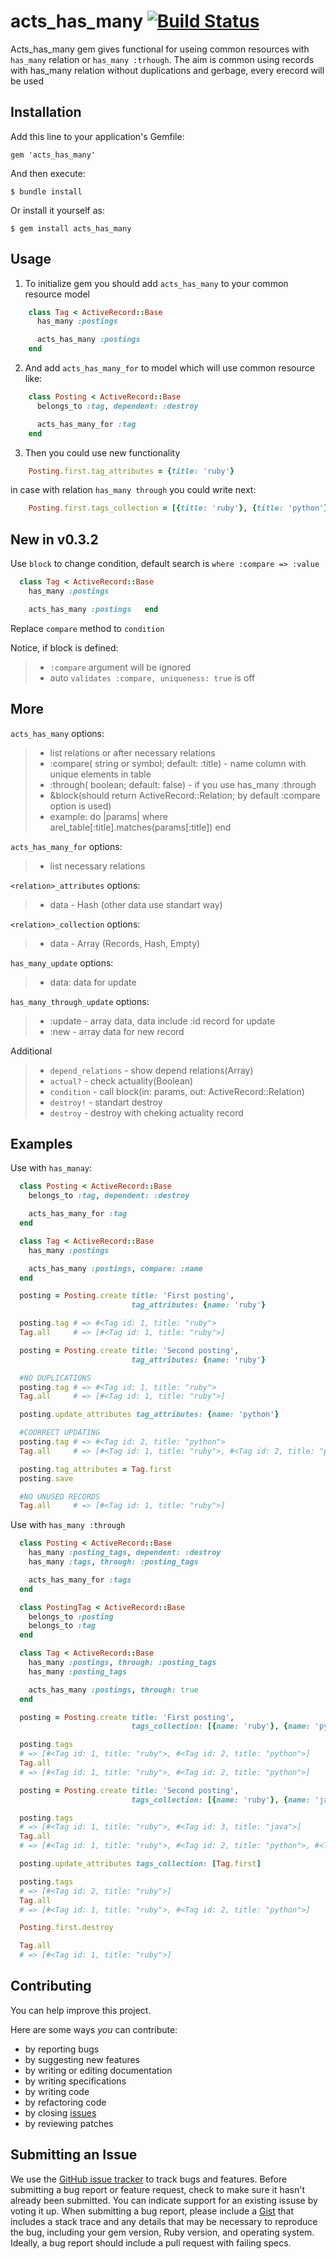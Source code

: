 # acts_has_many [![Build Status](https://travis-ci.org/igor04/acts_has_many.png?branch=master)](https://travis-ci.org/igor04/acts_has_many)

Acts_has_many gem gives functional for useing common resources with `has_many` relation
or `has_many :trhough`. The aim is common using records with has_many relation without duplications
and gerbage, every erecord will be used

## Installation

Add this line to your application's Gemfile:

    gem 'acts_has_many'

And then execute:

    $ bundle install

Or install it yourself as:

    $ gem install acts_has_many

## Usage
1. To initialize gem you should add `acts_has_many` to your common resource model

  ```ruby
      class Tag < ActiveRecord::Base
        has_many :postings

        acts_has_many :postings
      end
  ```

2. And add `acts_has_many_for` to model which will use common resource like:


  ```ruby
      class Posting < ActiveRecord::Base
        belongs_to :tag, dependent: :destroy

        acts_has_many_for :tag
      end
  ```

3. Then you could use new functionality

  ```ruby
      Posting.first.tag_attributes = {title: 'ruby'}
  ```

  in case with relation `has_many through` you could write next:

  ```ruby
      Posting.first.tags_collection = [{title: 'ruby'}, {title: 'python'}]
  ```

New in v0.3.2
--------------

Use `block` to change condition, default search is `where :compare => :value`

```ruby
  class Tag < ActiveRecord::Base
    has_many :postings

    acts_has_many :postings   end
```

Replace `compare` method to `condition`

Notice, if block is defined:
   >* `:compare` argument will be ignored
   >* auto `validates :compare, uniqueness: true` is off


More
----

  `acts_has_many` options:
  >* list relations or after necessary relations
  >* :compare( string or symbol; default: :title) - name column with unique elements in table
  >* :through( boolean; default: false) - if you use has_many :through
  >* &block(should return ActiveRecord::Relation; by default :compare option is used)
  >*   example: do |params| where arel_table[:title].matches(params[:title]) end

  `acts_has_many_for` options:
  >* list necessary relations

  `<relation>_attributes` options:
  >* data - Hash (other data use standart way)

  `<relation>_collection` options:
  >* data - Array (Records, Hash, Empty)

  `has_many_update` options:
   >*   data: data for update

  `has_many_through_update` options:
  >* :update - array data, data include :id record for update
  >* :new    - array data for new record

  Additional
  >* `depend_relations` - show depend relations(Array)
  >* `actual?`  - check actuality(Boolean)
  >* `condition` - call block(in: params, out: ActiveRecord::Relation)
  >* `destroy!` - standart destroy
  >* `destroy`  - destroy with cheking actuality record

Examples
--------
Use with `has_manay`:

```ruby
  class Posting < ActiveRecord::Base
    belongs_to :tag, dependent: :destroy

    acts_has_many_for :tag
  end

  class Tag < ActiveRecord::Base
    has_many :postings

    acts_has_many :postings, compare: :name
  end

  posting = Posting.create title: 'First posting',
                           tag_attributes: {name: 'ruby'}

  posting.tag # => #<Tag id: 1, title: "ruby">
  Tag.all     # => [#<Tag id: 1, title: "ruby">]

  posting = Posting.create title: 'Second posting',
                           tag_attributes: {name: 'ruby'}

  #NO DUPLICATIONS
  posting.tag # => #<Tag id: 1, title: "ruby">
  Tag.all     # => [#<Tag id: 1, title: "ruby">]

  posting.update_attributes tag_attributes: {name: 'python'}

  #COORRECT UPDATING
  posting.tag # => #<Tag id: 2, title: "python">
  Tag.all     # => [#<Tag id: 1, title: "ruby">, #<Tag id: 2, title: "python">]

  posting.tag_attributes = Tag.first
  posting.save

  #NO UNUSED RECORDS
  Tag.all     # => [#<Tag id: 1, title: "ruby">]
```

Use with `has_many :through`

```ruby
  class Posting < ActiveRecord::Base
    has_many :posting_tags, dependent: :destroy
    has_many :tags, through: :posting_tags

    acts_has_many_for :tags
  end

  class PostingTag < ActiveRecord::Base
    belongs_to :posting
    belongs_to :tag
  end

  class Tag < ActiveRecord::Base
    has_many :postings, through: :posting_tags
    has_many :posting_tags

    acts_has_many :postings, through: true
  end

  posting = Posting.create title: 'First posting',
                           tags_collection: [{name: 'ruby'}, {name: 'python'}]

  posting.tags
  # => [#<Tag id: 1, title: "ruby">, #<Tag id: 2, title: "python">]
  Tag.all
  # => [#<Tag id: 1, title: "ruby">, #<Tag id: 2, title: "python">]

  posting = Posting.create title: 'Second posting',
                           tags_collection: [{name: 'ruby'}, {name: 'java'}]

  posting.tags
  # => [#<Tag id: 1, title: "ruby">, #<Tag id: 3, title: "java">]
  Tag.all
  # => [#<Tag id: 1, title: "ruby">, #<Tag id: 2, title: "python">, #<Tag id: 3, title: "java">]

  posting.update_attributes tags_collection: [Tag.first]

  posting.tags
  # => [#<Tag id: 2, title: "ruby">]
  Tag.all
  # => [#<Tag id: 1, title: "ruby">, #<Tag id: 2, title: "python">]

  Posting.first.destroy

  Tag.all
  # => [#<Tag id: 1, title: "ruby">]
```

Contributing
------------

You can help improve this project.

Here are some ways *you* can contribute:

* by reporting bugs
* by suggesting new features
* by writing or editing documentation
* by writing specifications
* by writing code
* by refactoring code
* by closing [issues](https://github.com/igor04/acts_has_many/issues)
* by reviewing patches


Submitting an Issue
-------------------

We use the [GitHub issue tracker](https://github.com/igor04/acts_has_many/issues) to track bugs and
features. Before submitting a bug report or feature request, check to make sure it hasn't already
been submitted. You can indicate support for an existing issuse by voting it up. When submitting a
bug report, please include a [Gist](http://gist.github.com/) that includes a stack trace and any
details that may be necessary to reproduce the bug, including your gem version, Ruby version, and
operating system. Ideally, a bug report should include a pull request with failing specs.
